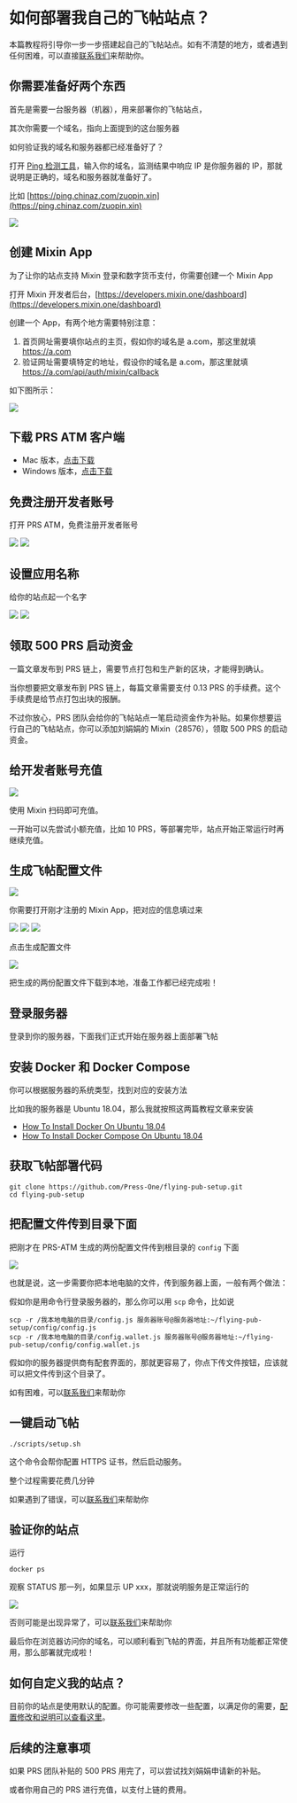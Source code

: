 # 如何部署我自己的飞帖站点？

本篇教程将引导你一步一步搭建起自己的飞帖站点。如有不清楚的地方，或者遇到任何困难，可以直接[联系我们](/flying-pub/遇到问题了可以找谁咨询？)来帮助你。

## 你需要准备好两个东西

首先是需要一台服务器（机器），用来部署你的飞帖站点，

其次你需要一个域名，指向上面提到的这台服务器

如何验证我的域名和服务器都已经准备好了？

打开 [Ping 检测工具](https://ping.chinaz.com/)，输入你的域名，监测结果中响应 IP 是你服务器的 IP，那就说明是正确的，域名和服务器就准备好了。

比如 [https://ping.chinaz.com/zuopin.xin](https://ping.chinaz.com/zuopin.xin)

![](./images/ping.png)

## 创建 Mixin App

为了让你的站点支持 Mixin 登录和数字货币支付，你需要创建一个 Mixin App

打开 Mixin 开发者后台，[https://developers.mixin.one/dashboard](https://developers.mixin.one/dashboard)

创建一个 App，有两个地方需要特别注意：

1. 首页网址需要填你站点的主页，假如你的域名是 a.com，那这里就填 https://a.com
2. 验证网址需要填特定的地址，假设你的域名是 a.com，那这里就填 https://a.com/api/auth/mixin/callback

如下图所示：

![](./images/mixin-callback.png)

## 下载 PRS ATM 客户端

- Mac 版本，[点击下载](https://static-assets.xue.cn/prs-atm/PRS-ATM-1.0.14.dmg)
- Windows 版本，[点击下载](https://static-assets.xue.cn/prs-atm/PRS-ATM-1.0.14.exe)

## 免费注册开发者账号

打开 PRS ATM，免费注册开发者账号

![](./images/login-entry.png)
![](./images/signup-developer.png)

## 设置应用名称

给你的站点起一个名字

![](./images/desc-1.png)
![](./images/desc-2.png)

## 领取 500 PRS 启动资金

一篇文章发布到 PRS 链上，需要节点打包和生产新的区块，才能得到确认。

当你想要把文章发布到 PRS 链上，每篇文章需要支付 0.13 PRS 的手续费。这个手续费是给节点打包出块的报酬。

不过你放心，PRS 团队会给你的飞帖站点一笔启动资金作为补贴。如果你想要运行自己的飞帖站点，你可以添加刘娟娟的 Mixin（28576），领取 500 PRS 的启动资金。

## 给开发者账号充值

![](./images/recharge.png)

使用 Mixin 扫码即可充值。

一开始可以先尝试小额充值，比如 10 PRS，等部署完毕，站点开始正常运行时再继续充值。

## 生成飞帖配置文件

![](./images/config-generator-entry.png)

你需要打开刚才注册的 Mixin App，把对应的信息填过来

![](./images/mixin-id.png)
![](./images/mixin-secret.png)
![](./images/mixin-session.png)

点击生成配置文件

![](./images/download-config.png)

把生成的两份配置文件下载到本地，准备工作都已经完成啦！

## 登录服务器

登录到你的服务器，下面我们正式开始在服务器上面部署飞帖

## 安装 Docker 和 Docker Compose

你可以根据服务器的系统类型，找到对应的安装方法

比如我的服务器是 Ubuntu 18.04，那么我就按照这两篇教程文章来安装

- [How To Install Docker On Ubuntu 18.04](https://phoenixnap.com/kb/how-to-install-docker-on-ubuntu-18-04)
- [How To Install Docker Compose On Ubuntu 18.04](https://phoenixnap.com/kb/install-docker-compose-ubuntu)

## 获取飞帖部署代码

```
git clone https://github.com/Press-One/flying-pub-setup.git
cd flying-pub-setup
```

## 把配置文件传到目录下面

把刚才在 PRS-ATM 生成的两份配置文件传到根目录的 `config` 下面

![](./images/config-folder.png)

也就是说，这一步需要你把本地电脑的文件，传到服务器上面，一般有两个做法：

假如你是用命令行登录服务器的，那么你可以用 `scp` 命令，比如说

```
scp -r /我本地电脑的目录/config.js 服务器账号@服务器地址:~/flying-pub-setup/config/config.js
scp -r /我本地电脑的目录/config.wallet.js 服务器账号@服务器地址:~/flying-pub-setup/config/config.wallet.js
```

假如你的服务器提供商有配套界面的，那就更容易了，你点下传文件按钮，应该就可以把文件传到这个目录了。

如有困难，可以[联系我们](/flying-pub/遇到问题了可以找谁咨询？)来帮助你

## 一键启动飞帖

```
./scripts/setup.sh
```

这个命令会帮你配置 HTTPS 证书，然后启动服务。

整个过程需要花费几分钟

如果遇到了错误，可以[联系我们](/flying-pub/遇到问题了可以找谁咨询？)来帮助你

## 验证你的站点

运行

```
docker ps
```

观察 STATUS 那一列，如果显示 UP xxx，那就说明服务是正常运行的

![](./images/docker-status.png)

否则可能是出现异常了，可以[联系我们](/flying-pub/遇到问题了可以找谁咨询？)来帮助你

最后你在浏览器访问你的域名，可以顺利看到飞帖的界面，并且所有功能都正常使用，那么部署就完成啦！

## 如何自定义我的站点？

目前你的站点是使用默认的配置。你可能需要修改一些配置，以满足你的需要，[配置修改和说明可以查看这里](/flying-pub/如何修改站点的配置？)。

## 后续的注意事项

如果 PRS 团队补贴的 500 PRS 用完了，可以尝试找刘娟娟申请新的补贴。

或者你用自己的 PRS 进行充值，以支付上链的费用。
